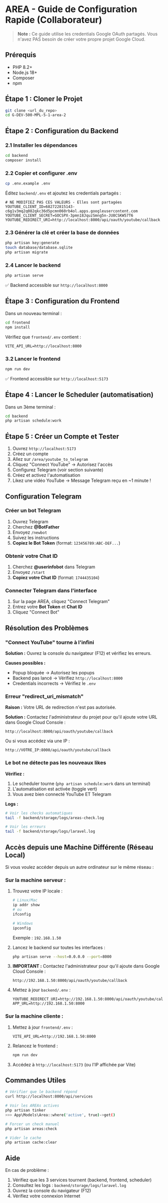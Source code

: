 # AREA - Guide de Configuration Rapide (Collaborateur)

> **Note :** Ce guide utilise les credentials Google OAuth partagés. Vous n'avez PAS besoin de créer votre propre projet Google Cloud.

## Prérequis

- PHP 8.2+
- Node.js 18+
- Composer
- npm

## Étape 1 : Cloner le Projet

```bash
git clone <url_du_repo>
cd G-DEV-500-MPL-5-1-area-2
```

## Étape 2 : Configuration du Backend

### 2.1 Installer les dépendances

```bash
cd backend
composer install
```

### 2.2 Copier et configurer .env

```bash
cp .env.example .env
```

Éditez `backend/.env` et ajoutez les credentials partagés :

```env
# NE MODIFIEZ PAS CES VALEURS - Elles sont partagées
YOUTUBE_CLIENT_ID=682722815143-c6g1v3mq2q082qkc36d5pcmn060rb4ol.apps.googleusercontent.com
YOUTUBE_CLIENT_SECRET=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
YOUTUBE_REDIRECT_URI=http://localhost:8000/api/oauth/youtube/callback
```

### 2.3 Générer la clé et créer la base de données

```bash
php artisan key:generate
touch database/database.sqlite
php artisan migrate
```

### 2.4 Lancer le backend

```bash
php artisan serve
```

✅ Backend accessible sur `http://localhost:8000`

## Étape 3 : Configuration du Frontend

Dans un nouveau terminal :

```bash
cd frontend
npm install
```

Vérifiez que `frontend/.env` contient :
```env
VITE_API_URL=http://localhost:8000
```

### 3.2 Lancer le frontend

```bash
npm run dev
```

✅ Frontend accessible sur `http://localhost:5173`

## Étape 4 : Lancer le Scheduler (automatisation)

Dans un 3ème terminal :

```bash
cd backend
php artisan schedule:work
```

## Étape 5 : Créer un Compte et Tester

1. Ouvrez `http://localhost:5173`
2. Créez un compte
3. Allez sur `/area/youtube_to_telegram`
4. Cliquez "Connect YouTube" → Autorisez l'accès
5. Configurez Telegram (voir section suivante)
6. Créez et activez l'automatisation
7. Likez une vidéo YouTube → Message Telegram reçu en ~1 minute !

## Configuration Telegram

### Créer un bot Telegram

1. Ouvrez Telegram
2. Cherchez **@BotFather**
3. Envoyez `/newbot`
4. Suivez les instructions
5. **Copiez le Bot Token** (format: `123456789:ABC-DEF...`)

### Obtenir votre Chat ID

1. Cherchez **@userinfobot** dans Telegram
2. Envoyez `/start`
3. **Copiez votre Chat ID** (format: `1744435104`)

### Connecter Telegram dans l'interface

1. Sur la page AREA, cliquez "Connect Telegram"
2. Entrez votre **Bot Token** et **Chat ID**
3. Cliquez "Connect Bot"

## Résolution des Problèmes

### "Connect YouTube" tourne à l'infini

**Solution :** Ouvrez la console du navigateur (F12) et vérifiez les erreurs.

**Causes possibles :**
- Popup bloquée → Autorisez les popups
- Backend pas lancé → Vérifiez `http://localhost:8000`
- Credentials incorrects → Vérifiez le `.env`

### Erreur "redirect_uri_mismatch"

**Raison :** Votre URL de redirection n'est pas autorisée.

**Solution :** Contactez l'administrateur du projet pour qu'il ajoute votre URL dans Google Cloud Console :
```
http://localhost:8000/api/oauth/youtube/callback
```

Ou si vous accédez via une IP :
```
http://VOTRE_IP:8000/api/oauth/youtube/callback
```

### Le bot ne détecte pas les nouveaux likes

**Vérifiez :**
1. Le scheduler tourne (`php artisan schedule:work` dans un terminal)
2. L'automatisation est activée (toggle vert)
3. Vous avez bien connecté YouTube ET Telegram

**Logs :**
```bash
# Voir les checks automatiques
tail -f backend/storage/logs/areas-check.log

# Voir les erreurs
tail -f backend/storage/logs/laravel.log
```

## Accès depuis une Machine Différente (Réseau Local)

Si vous voulez accéder depuis un autre ordinateur sur le même réseau :

### Sur la machine serveur :

1. Trouvez votre IP locale :
   ```bash
   # Linux/Mac
   ip addr show
   # ou
   ifconfig

   # Windows
   ipconfig
   ```
   Exemple : `192.168.1.50`

2. Lancez le backend sur toutes les interfaces :
   ```bash
   php artisan serve --host=0.0.0.0 --port=8000
   ```

3. **IMPORTANT :** Contactez l'administrateur pour qu'il ajoute dans Google Cloud Console :
   ```
   http://192.168.1.50:8000/api/oauth/youtube/callback
   ```

4. Mettez à jour `backend/.env` :
   ```env
   YOUTUBE_REDIRECT_URI=http://192.168.1.50:8000/api/oauth/youtube/callback
   APP_URL=http://192.168.1.50:8000
   ```

### Sur la machine cliente :

1. Mettez à jour `frontend/.env` :
   ```env
   VITE_API_URL=http://192.168.1.50:8000
   ```

2. Relancez le frontend :
   ```bash
   npm run dev
   ```

3. Accédez à `http://localhost:5173` (ou l'IP affichée par Vite)

## Commandes Utiles

```bash
# Vérifier que le backend répond
curl http://localhost:8000/api/services

# Voir les AREAs actives
php artisan tinker
>>> App\Models\Area::where('active', true)->get()

# Forcer un check manuel
php artisan areas:check

# Vider le cache
php artisan cache:clear
```

## Aide

En cas de problème :
1. Vérifiez que les 3 services tournent (backend, frontend, scheduler)
2. Consultez les logs : `backend/storage/logs/laravel.log`
3. Ouvrez la console du navigateur (F12)
4. Vérifiez votre connexion Internet
